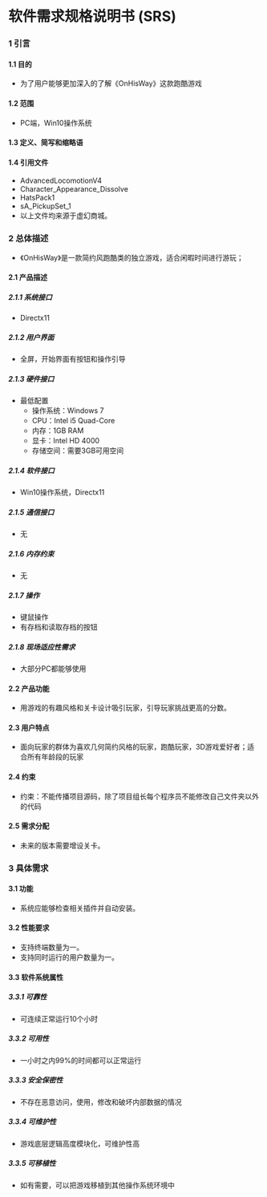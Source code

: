 # 软件需求规格说明书 (SRS)
###  1 引言	

#### 1.1 目的
* 为了用户能够更加深入的了解《OnHisWay》这款跑酷游戏
#### 1.2 范围
* PC端，Win10操作系统
#### 1.3 定义、简写和缩略语
#### 1.4 引用文件
* AdvancedLocomotionV4
* Character_Appearance_Dissolve
* HatsPack1
* sA_PickupSet_1
* 以上文件均来源于虚幻商城。

### 2 总体描述
* 《OnHisWay》是一款简约风跑酷类的独立游戏，适合闲暇时间进行游玩；
#### 2.1 产品描述
##### 2.1.1 系统接口
* Directx11
##### 2.1.2 用户界面
* 全屏，开始界面有按钮和操作引导
##### 2.1.3 硬件接口
* 最低配置
	* 操作系统：Windows 7
	* CPU：Intel i5 Quad-Core
	* 内存：1GB RAM
	* 显卡：Intel HD 4000 
	* 存储空间：需要3GB可用空间
##### 2.1.4 软件接口
* Win10操作系统，Directx11
##### 2.1.5 通信接口
* 无
##### 2.1.6 内存约束
* 无
##### 2.1.7 操作
* 键鼠操作
* 有存档和读取存档的按钮
##### 2.1.8 现场适应性需求
* 大部分PC都能够使用
#### 2.2 产品功能
* 用游戏的有趣风格和关卡设计吸引玩家，引导玩家挑战更高的分数。
#### 2.3 用户特点
* 面向玩家的群体为喜欢几何简约风格的玩家，跑酷玩家，3D游戏爱好者；适合所有年龄段的玩家
#### 2.4 约束
* 约束：不能传播项目源码，除了项目组长每个程序员不能修改自己文件夹以外的代码
#### 2.5 需求分配
* 未来的版本需要增设关卡。
### 3 具体需求
#### 3.1 功能
* 系统应能够检查相关插件并自动安装。
#### 3.2 性能要求
* 支持终端数量为一。
* 支持同时运行的用户数量为一。
#### 3.3 软件系统属性
##### 3.3.1 可靠性
* 可连续正常运行10个小时
##### 3.3.2 可用性
* 一小时之内99%的时间都可以正常运行
##### 3.3.3 安全保密性
* 不存在恶意访问，使用，修改和破坏内部数据的情况
##### 3.3.4 可维护性
* 游戏底层逻辑高度模块化，可维护性高
##### 3.3.5 可移植性
* 如有需要，可以把游戏移植到其他操作系统环境中


